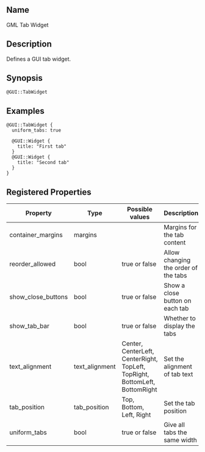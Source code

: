 ## Name

GML Tab Widget

## Description

Defines a GUI tab widget.

## Synopsis

`@GUI::TabWidget`

## Examples

```gml
@GUI::TabWidget {
  uniform_tabs: true
  
  @GUI::Widget {
    title: "First tab"
  }
  @GUI::Widget {
    title: "Second tab"
  }
}
```

## Registered Properties

| Property           | Type           | Possible values                                                             | Description                          |
|--------------------|----------------|-----------------------------------------------------------------------------|--------------------------------------|
| container_margins  | margins        |                                                                             | Margins for the tab content          |
| reorder_allowed    | bool           | true or false                                                               | Allow changing the order of the tabs |
| show_close_buttons | bool           | true or false                                                               | Show a close button on each tab      |
| show_tab_bar       | bool           | true or false                                                               | Whether to display the tabs          |
| text_alignment     | text_alignment | Center, CenterLeft, CenterRight, TopLeft, TopRight, BottomLeft, BottomRight | Set the alignment of tab text        |
| tab_position       | tab_position   | Top, Bottom, Left, Right                                                    | Set the tab position                 |
| uniform_tabs       | bool           | true or false                                                               | Give all tabs the same width         |
